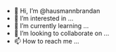 - 👋 Hi, I’m @hausmannbrandan
- 👀 I’m interested in ...
- 🌱 I’m currently learning ...
- 💞️ I’m looking to collaborate on ...
- 📫 How to reach me ...

<!---
hausmannbrandan/hausmannbrandan is a ✨ special ✨ repository because its `README.md` (this file) appears on your GitHub profile.
You can click the Preview link to take a look at your changes.
--->
